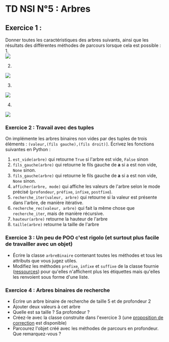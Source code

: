 # TD NSI N°5 : Arbres

## Exercice 1 :
Donner toutes les caractéristiques des arbres suivants, ainsi que les résultats des différentes méthodes de parcours lorsque cela est possible :  
1.  
 ![](https://mermaid.ink/img/pako:eNpNkctuwyAQRX8FTRVpItmbVNl4Vz_SbPqQmk0rNiMbYlRsLMCtKsv_Xr9ow-pc7swFhgFKUwlI4Gqpq9kl5y2b1gPiZb9fOUV8D5whvgTOEV8DF4jnwCfE58C73SPi4T7ILZzFcczSW5FtRy1iu0O2iOJWnP5jSk3O5UIy88mk0jq5O8ojRNAI25CqphcNcxkHX4tGcEgmrISkXnsO0WpJbb7Lmqyf7WHLhrK3X1tDSk45DrMz8nac4vuuIi-KSnljIZGknYiAem_eftoSEm97EYpyRdNQm7DZUfthTPPXJJaMp3X6yyeMvyqWbsI?type=png)

2.  
![](https://mermaid.ink/img/pako:eNpNkcFqhDAQhl8lTC-zoJeFvXisCl66CvViySVoUmWjkRhbivju1ZjsmtP3MZN_QmaBWjUcIvjWbGxJmdCBbOeOeL9cDq4QK885Yu65QCw8l4il5wwx85wgJp5jxPiZcz0FpYipZzeehGFIqrPk7jFWkrMUbpSV-Cz51b3UWupGWynPkr1m15JNU8IFUQ8iOimjt5u4QQA91z3rmu2jlr2Ngml5zylEGzZcsFkaCsFRElL91i3TZi8vLhvqWf-4C-9s6iYKe2Wlw7rFz2PDDE-bzigNkWBy4gGw2ajPv6GGyOiZ-6akY9uu-mfXyIYvpV7ObcjHsVW73PUfd4WB2w?type=png)

3.  
![](https://mermaid.ink/img/pako:eNpNkUtvgzAQhP-Ktb1s1HAoag7l2FApl5ZI5ZLKlxXYBdVgZEwfQvz38rAT-zSfZndG8o5Q6FJAAp-GuorlKW_Z_N4Qf3e7TWeI915fEDlEHDzniI9enxBjr8-IT16nwf4R8eGaGwfgalkURSwL4eKKV0hDOLv4FY4hZLFrWCkP4XSrKxT1fSok019M1koldwd5gD00wjRUl_OfjMsYB1uJRnBIZlkKSYOyHPabJZX-KSoydrFHlw3FYL7dwjP1dc9hcSbeTnP80JVkxUtZW20gkaR6sQcarH7_awtIrBmEH0prms_SXKc6aj-0vrFYQ163A653nP4BcR58_w?type=png)

4.  
![](https://mermaid.ink/img/pako:eNpNkUFrhDAQhf-KTC-zoNDaWorHXYW9tC7UyxYvQZMqjUZibCnif2-MSTc5vY-ZN2_ILFCLhkIKn5KMbVBm1RDo94b4cH847HBFfHG6QHxy-oL47HSJGDt91manM8TE6ZPnLWLPkCM-Om3zgyiKgqsPhV3GQObDxUYZOPlQxHZTQ7mNNlD6cL5l15xMU0ZZIL4C1nGe3iUsgRB6KnvSNfqnlq2tAtXSnlaQatlQRmauKgj3EuPip26JVFt5sbOhnuW3NRzJ1E0VbJW1GlY9fh4bomjedEpISBnhEw2BzEq8_w41pErO1DVlHdHH6v-7RjJ8CHFjaoa87mc1113_AEX4gRI?type=png)


### Exercice 2 : Travail avec des tuples

On implémente les arbres binaires non vides par des tuples de trois éléments : `(valeur,(fils gauche),(fils droit)]`. Écrivez les fonctions suivantes en  Python :
1. `est_vide(arbre)` qui retourne `True` si l'arbre est vide, `False` sinon
2. `fils_gauche(arbre)` qui retourne le fils gauche de **a** si a est non vide, `None` sinon.
3. `fils_gauche(arbre)` qui retourne le fils gauche de **a** si a est non vide, `None` sinon.
4. `afficher(arbre, mode)` qui affiche les valeurs de l'arbre selon le mode précisé (`profondeur`, `préfixe`, `infixe`, `postfixe`).
5. `recherche_iter(valeur, arbre)` qui retourne si la valeur est présente dans l'arbre, de manière itérative.
6. `recherche_rec(valeur, arbre)` qui fait la même chose que `recherche_iter`, mais de manière récursive.
7. `hauteur(arbre)` retourne la hauteur de l'arbre
8. `taille(arbre)` retourne la taille de l'arbre


### Exercice 3 : Un peu de POO c'est rigolo (et surtout plus facile de travailler avec un objet)

- Écrire la classe `arbreBinaire` contenant toutes les méthodes et tous les attributs que vous jugez utiles.
- Modifiez les méthodes `prefixe`, `infixe` et `suffixe` de la classe fournie ([ressources](https://github.com/TristanL06/Cyrano-NSI/blob/main/Chapitre%205%20:%20Arbres%20binaires/ressources/arbres.py)) pour qu'elles n'affichent plus les étiquettes mais qu'elles les renvoient sous forme d'une liste.


### Exercice 4 : Arbres binaires de recherche

- Écrire un arbre binaire de recherche de taille 5 et de profondeur 2
- Ajouter deux valeurs à cet arbre
- Quelle est sa taille ? Sa profondeur ?
- Créez-le avec la classe construite dans l'exercice 3 (une [proposition de correction](https://github.com/TristanL06/Cyrano-NSI/blob/main/Chapitre%205%20:%20Arbres%20binaires/ressources/arbres.py) est disponible)
- Parcourez l'objet créé avec les méthodes de parcours en profondeur. Que remarquez-vous ?
